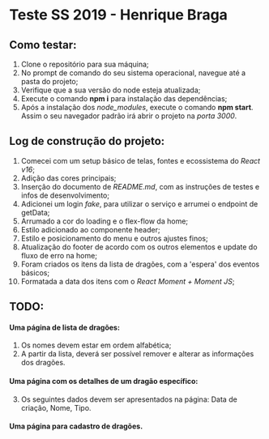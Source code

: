 # Teste SS 2019 - Henrique Braga

## Como testar:

1. Clone o repositório para sua máquina;
2. No prompt de comando do seu sistema operacional, navegue até a pasta do projeto;
3. Verifique que a sua versão do node esteja atualizada;
4. Execute o comando **npm i** para instalação das dependências;
5. Após a instalação dos *node_modules*, execute o comando **npm start**. Assim o seu navegador padrão irá abrir o projeto na *porta 3000*.

## Log de construção do projeto:

1. Comecei com um setup básico de telas, fontes e ecossistema do *React v16*; 
2. Adição das cores principais;
3. Inserção do documento de *README.md*, com as instruções de testes e infos de desenvolvimento;
4. Adicionei um login *fake*, para utilizar o serviço e arrumei o endpoint de getData;
5. Arrumado a cor do loading e o flex-flow da home;
6. Estilo adicionado ao componente header;
7. Estilo e posicionamento do menu e outros ajustes finos;
8. Atualização do footer de acordo com os outros elementos e update do fluxo de erro na home;
9. Foram criados os itens da lista de dragões, com a 'espera' dos eventos básicos;
10. Formatada a data dos itens com o *React Moment + Moment JS*;

## TODO: 

#### Uma página de lista de dragões:

1. Os nomes devem estar em ordem alfabética;
2. A partir da lista, deverá ser possível remover e alterar as informações dos dragões.

#### Uma página com os detalhes de um dragão específico:

3. Os seguintes dados devem ser apresentados na página: Data de criação, Nome, Tipo.

#### Uma página para cadastro de dragões.
